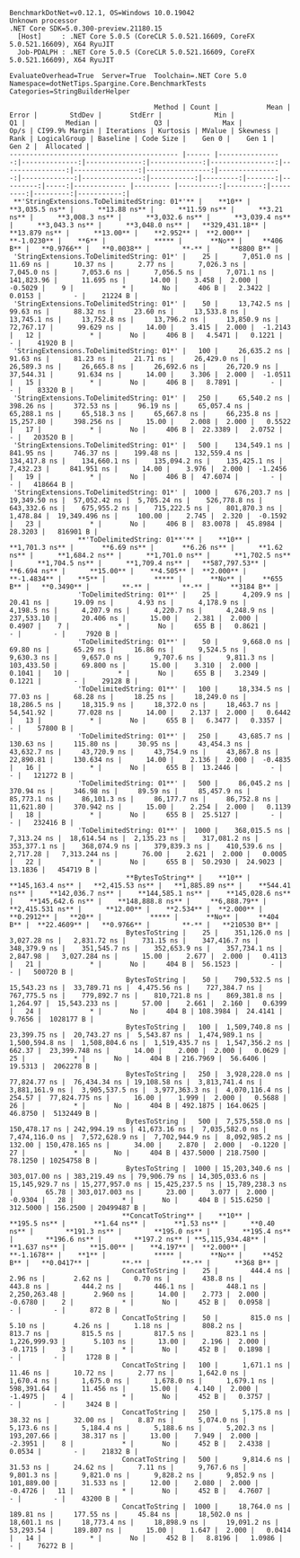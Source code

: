 
    BenchmarkDotNet=v0.12.1, OS=Windows 10.0.19042
    Unknown processor
    .NET Core SDK=5.0.300-preview.21180.15
      [Host]     : .NET Core 5.0.5 (CoreCLR 5.0.521.16609, CoreFX 5.0.521.16609), X64 RyuJIT
      Job-PDALPH : .NET Core 5.0.5 (CoreCLR 5.0.521.16609, CoreFX 5.0.521.16609), X64 RyuJIT

    EvaluateOverhead=True  Server=True  Toolchain=.NET Core 5.0  
    Namespace=dotNetTips.Spargine.Core.BenchmarkTests  Categories=StringBuilderHelper  

                                        Method | Count |            Mean |         Error |        StdDev |       StdErr |             Min |              Q1 |          Median |              Q3 |             Max |         Op/s | CI99.9% Margin | Iterations | Kurtosis | MValue | Skewness | Rank | LogicalGroup | Baseline | Code Size |    Gen 0 |    Gen 1 |    Gen 2 |  Allocated |
    ------------------------------------------ |------ |----------------:|--------------:|--------------:|-------------:|----------------:|----------------:|----------------:|----------------:|----------------:|-------------:|---------------:|-----------:|---------:|-------:|---------:|-----:|------------- |--------- |----------:|---------:|---------:|---------:|-----------:|
     **'StringExtensions.ToDelimitedString: 01*'** |    **10** |      **3,035.5 ns** |      **13.88 ns** |      **11.59 ns** |      **3.21 ns** |      **3,008.3 ns** |      **3,032.6 ns** |      **3,039.4 ns** |      **3,043.3 ns** |      **3,048.0 ns** |   **329,431.18** |      **13.879 ns** |      **13.00** |    **2.952** |  **2.000** |  **-1.0230** |    **6** |            ***** |       **No** |     **406 B** |   **0.9766** |   **0.0038** |        **-** |     **8800 B** |
     'StringExtensions.ToDelimitedString: 01*' |    25 |      7,051.0 ns |      11.69 ns |      10.37 ns |      2.77 ns |      7,026.3 ns |      7,045.0 ns |      7,053.6 ns |      7,056.5 ns |      7,071.1 ns |   141,823.96 |      11.695 ns |      14.00 |    3.458 |  2.000 |  -0.5029 |    9 |            * |       No |     406 B |   2.3422 |   0.0153 |        - |    21224 B |
     'StringExtensions.ToDelimitedString: 01*' |    50 |     13,742.5 ns |      99.63 ns |      88.32 ns |     23.60 ns |     13,533.8 ns |     13,745.1 ns |     13,752.8 ns |     13,796.2 ns |     13,850.9 ns |    72,767.17 |      99.629 ns |      14.00 |    3.415 |  2.000 |  -1.2143 |   12 |            * |       No |     406 B |   4.5471 |   0.1221 |        - |    41920 B |
     'StringExtensions.ToDelimitedString: 01*' |   100 |     26,635.2 ns |      91.63 ns |      81.23 ns |     21.71 ns |     26,429.0 ns |     26,589.3 ns |     26,665.8 ns |     26,692.6 ns |     26,720.9 ns |    37,544.31 |      91.634 ns |      14.00 |    3.306 |  2.000 |  -1.0511 |   15 |            * |       No |     406 B |   8.7891 |        - |        - |    83320 B |
     'StringExtensions.ToDelimitedString: 01*' |   250 |     65,540.2 ns |     398.26 ns |     372.53 ns |     96.19 ns |     65,057.4 ns |     65,288.1 ns |     65,518.3 ns |     65,667.8 ns |     66,235.8 ns |    15,257.80 |     398.256 ns |      15.00 |    2.008 |  2.000 |   0.5522 |   17 |            * |       No |     406 B |  22.3389 |   2.0752 |        - |   203520 B |
     'StringExtensions.ToDelimitedString: 01*' |   500 |    134,549.1 ns |     841.95 ns |     746.37 ns |    199.48 ns |    132,559.4 ns |    134,417.8 ns |    134,660.1 ns |    135,094.2 ns |    135,425.1 ns |     7,432.23 |     841.951 ns |      14.00 |    3.976 |  2.000 |  -1.2456 |   19 |            * |       No |     406 B |  47.6074 |        - |        - |   418664 B |
     'StringExtensions.ToDelimitedString: 01*' |  1000 |    676,203.7 ns |  19,349.50 ns |  57,052.42 ns |  5,705.24 ns |    526,778.8 ns |    643,332.6 ns |    675,955.2 ns |    715,222.5 ns |    801,870.3 ns |     1,478.84 |  19,349.496 ns |     100.00 |    2.745 |  2.320 |  -0.1592 |   23 |            * |       No |     406 B |  83.0078 |  45.8984 |  28.3203 |   816901 B |
                     **'ToDelimitedString: 01**'** |    **10** |      **1,701.3 ns** |       **6.69 ns** |       **6.26 ns** |      **1.62 ns** |      **1,684.2 ns** |      **1,701.0 ns** |      **1,702.5 ns** |      **1,704.5 ns** |      **1,709.4 ns** |   **587,797.53** |       **6.694 ns** |      **15.00** |    **4.505** |  **2.000** |  **-1.4834** |    **5** |            ***** |       **No** |     **655 B** |   **0.3490** |        **-** |        **-** |     **3184 B** |
                     'ToDelimitedString: 01**' |    25 |      4,209.9 ns |      20.41 ns |      19.09 ns |      4.93 ns |      4,178.9 ns |      4,198.5 ns |      4,207.9 ns |      4,220.7 ns |      4,248.9 ns |   237,533.10 |      20.406 ns |      15.00 |    2.381 |  2.000 |   0.4907 |    7 |            * |       No |     655 B |   0.8621 |        - |        - |     7920 B |
                     'ToDelimitedString: 01**' |    50 |      9,668.0 ns |      69.80 ns |      65.29 ns |     16.86 ns |      9,524.5 ns |      9,630.3 ns |      9,657.0 ns |      9,707.6 ns |      9,811.3 ns |   103,433.50 |      69.800 ns |      15.00 |    3.310 |  2.000 |   0.1041 |   10 |            * |       No |     655 B |   3.2349 |   0.1221 |        - |    29128 B |
                     'ToDelimitedString: 01**' |   100 |     18,334.5 ns |      77.03 ns |      68.28 ns |     18.25 ns |     18,249.0 ns |     18,286.5 ns |     18,315.9 ns |     18,372.0 ns |     18,463.7 ns |    54,541.92 |      77.028 ns |      14.00 |    2.137 |  2.000 |   0.6442 |   13 |            * |       No |     655 B |   6.3477 |   0.3357 |        - |    57800 B |
                     'ToDelimitedString: 01**' |   250 |     43,685.7 ns |     130.63 ns |     115.80 ns |     30.95 ns |     43,454.3 ns |     43,632.7 ns |     43,720.9 ns |     43,754.9 ns |     43,867.8 ns |    22,890.81 |     130.634 ns |      14.00 |    2.136 |  2.000 |  -0.4835 |   16 |            * |       No |     655 B |  13.2446 |        - |        - |   121272 B |
                     'ToDelimitedString: 01**' |   500 |     86,045.2 ns |     370.94 ns |     346.98 ns |     89.59 ns |     85,457.9 ns |     85,773.1 ns |     86,101.3 ns |     86,177.7 ns |     86,752.8 ns |    11,621.80 |     370.942 ns |      15.00 |    2.254 |  2.000 |   0.1139 |   18 |            * |       No |     655 B |  25.5127 |        - |        - |   232416 B |
                     'ToDelimitedString: 01**' |  1000 |    368,015.5 ns |   7,313.24 ns |  18,614.54 ns |  2,135.23 ns |    317,081.2 ns |    353,377.1 ns |    368,074.9 ns |    379,839.3 ns |    410,539.6 ns |     2,717.28 |   7,313.244 ns |      76.00 |    2.621 |  2.000 |   0.0005 |   22 |            * |       No |     655 B |  50.2930 |  24.9023 |  13.1836 |   454719 B |
                                 **BytesToString** |    **10** |    **145,163.4 ns** |   **2,415.53 ns** |   **1,885.89 ns** |    **544.41 ns** |    **142,036.7 ns** |    **144,585.1 ns** |    **145,028.6 ns** |    **145,642.6 ns** |    **148,888.8 ns** |     **6,888.79** |   **2,415.531 ns** |      **12.00** |    **2.534** |  **2.000** |   **0.2912** |   **20** |            ***** |       **No** |     **404 B** |  **22.4609** |   **0.9766** |        **-** |   **210530 B** |
                                 BytesToString |    25 |    351,126.0 ns |   3,027.28 ns |   2,831.72 ns |    731.15 ns |    347,416.7 ns |    348,379.9 ns |    351,545.7 ns |    352,653.9 ns |    357,734.1 ns |     2,847.98 |   3,027.284 ns |      15.00 |    2.677 |  2.000 |   0.4113 |   21 |            * |       No |     404 B |  56.1523 |        - |        - |   500720 B |
                                 BytesToString |    50 |    790,532.5 ns |  15,543.23 ns |  33,789.71 ns |  4,475.56 ns |    727,384.7 ns |    767,775.5 ns |    779,892.7 ns |    810,721.8 ns |    869,381.8 ns |     1,264.97 |  15,543.233 ns |      57.00 |    2.661 |  2.160 |   0.6399 |   24 |            * |       No |     404 B | 108.3984 |  24.4141 |   9.7656 |  1028177 B |
                                 BytesToString |   100 |  1,509,740.8 ns |  23,399.75 ns |  20,743.27 ns |  5,543.87 ns |  1,474,989.1 ns |  1,500,594.8 ns |  1,508,804.6 ns |  1,519,435.7 ns |  1,547,356.2 ns |       662.37 |  23,399.748 ns |      14.00 |    2.000 |  2.000 |   0.0629 |   25 |            * |       No |     404 B | 216.7969 |  56.6406 |  19.5313 |  2062278 B |
                                 BytesToString |   250 |  3,928,228.0 ns |  77,824.77 ns |  76,434.34 ns | 19,108.58 ns |  3,813,741.4 ns |  3,881,161.9 ns |  3,905,537.5 ns |  3,977,363.3 ns |  4,070,116.4 ns |       254.57 |  77,824.775 ns |      16.00 |    1.999 |  2.000 |   0.5688 |   26 |            * |       No |     404 B | 492.1875 | 164.0625 |  46.8750 |  5132449 B |
                                 BytesToString |   500 |  7,575,558.0 ns | 150,478.17 ns | 242,994.19 ns | 41,673.16 ns |  7,035,582.0 ns |  7,474,116.0 ns |  7,572,628.9 ns |  7,702,944.9 ns |  8,092,985.2 ns |       132.00 | 150,478.165 ns |      34.00 |    2.870 |  2.000 |  -0.1220 |   27 |            * |       No |     404 B | 437.5000 | 218.7500 |  78.1250 | 10254758 B |
                                 BytesToString |  1000 | 15,203,340.6 ns | 303,017.00 ns | 383,219.49 ns | 79,906.79 ns | 14,305,033.6 ns | 15,145,929.7 ns | 15,277,957.0 ns | 15,425,237.5 ns | 15,789,238.3 ns |        65.78 | 303,017.003 ns |      23.00 |    3.077 |  2.000 |  -0.9304 |   28 |            * |       No |     404 B | 515.6250 | 312.5000 | 156.2500 | 20499487 B |
                                **ConcatToString** |    **10** |        **195.5 ns** |       **1.64 ns** |       **1.53 ns** |      **0.40 ns** |        **191.3 ns** |        **195.0 ns** |        **195.4 ns** |        **196.6 ns** |        **197.2 ns** | **5,115,934.48** |       **1.637 ns** |      **15.00** |    **4.197** |  **2.000** |  **-1.1678** |    **1** |            ***** |       **No** |     **452 B** |   **0.0417** |        **-** |        **-** |      **368 B** |
                                ConcatToString |    25 |        444.4 ns |       2.96 ns |       2.62 ns |      0.70 ns |        438.8 ns |        443.8 ns |        444.2 ns |        446.1 ns |        448.1 ns | 2,250,263.48 |       2.960 ns |      14.00 |    2.773 |  2.000 |  -0.6780 |    2 |            * |       No |     452 B |   0.0958 |        - |        - |      872 B |
                                ConcatToString |    50 |        815.0 ns |       5.10 ns |       4.26 ns |      1.18 ns |        808.2 ns |        813.7 ns |        815.5 ns |        817.5 ns |        823.1 ns | 1,226,999.93 |       5.103 ns |      13.00 |    2.196 |  2.000 |  -0.1715 |    3 |            * |       No |     452 B |   0.1898 |        - |        - |     1728 B |
                                ConcatToString |   100 |      1,671.1 ns |      11.46 ns |      10.72 ns |      2.77 ns |      1,642.0 ns |      1,670.4 ns |      1,675.0 ns |      1,678.0 ns |      1,679.1 ns |   598,391.64 |      11.456 ns |      15.00 |    4.140 |  2.000 |  -1.4975 |    4 |            * |       No |     452 B |   0.3757 |        - |        - |     3424 B |
                                ConcatToString |   250 |      5,175.8 ns |      38.32 ns |      32.00 ns |      8.87 ns |      5,074.0 ns |      5,173.6 ns |      5,184.4 ns |      5,188.6 ns |      5,202.3 ns |   193,207.66 |      38.317 ns |      13.00 |    7.949 |  2.000 |  -2.3951 |    8 |            * |       No |     452 B |   2.4338 |   0.0534 |        - |    21832 B |
                                ConcatToString |   500 |      9,814.6 ns |      31.53 ns |      24.62 ns |      7.11 ns |      9,767.6 ns |      9,801.3 ns |      9,821.0 ns |      9,828.2 ns |      9,852.9 ns |   101,889.00 |      31.533 ns |      12.00 |    2.080 |  2.000 |  -0.4726 |   11 |            * |       No |     452 B |   4.7607 |        - |        - |    43200 B |
                                ConcatToString |  1000 |     18,764.0 ns |     189.81 ns |     177.55 ns |     45.84 ns |     18,502.0 ns |     18,601.1 ns |     18,773.4 ns |     18,898.9 ns |     19,091.2 ns |    53,293.54 |     189.807 ns |      15.00 |    1.647 |  2.000 |   0.0414 |   14 |            * |       No |     452 B |   8.8196 |   1.0986 |        - |    76272 B |
